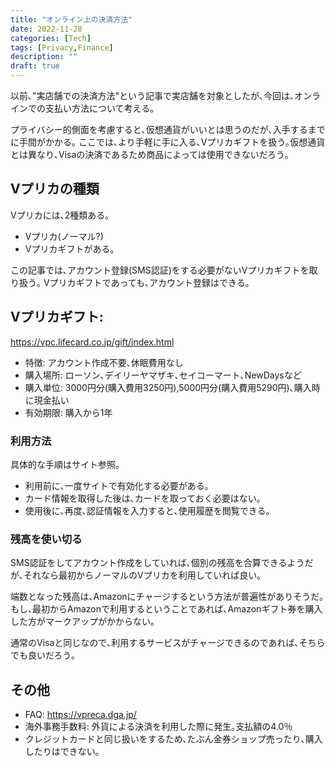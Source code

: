 ```yaml
---
title: "オンライン上の決済方法"
date: 2022-11-28
categories: [Tech]
tags: [Privacy,Finance]
description: ""
draft: true
---
```

以前､"実店舗での決済方法"という記事で実店舗を対象としたが､今回は､オンラインでの支払い方法について考える｡

プライバシー的側面を考慮すると､仮想通貨がいいとは思うのだが､入手するまでに手間がかかる｡
ここでは､より手軽に手に入る､Vプリカギフトを扱う｡仮想通貨とは異なり､Visaの決済であるため商品によっては使用できないだろう｡

## Vプリカの種類
Vプリカには､2種類ある｡
- Vプリカ(ノーマル?)
- Vプリカギフトがある｡

この記事では､アカウント登録(SMS認証)をする必要がないVプリカギフトを取り扱う｡
Vプリカギフトであっても､アカウント登録はできる｡

## Vプリカギフト:
https://vpc.lifecard.co.jp/gift/index.html

- 特徴: アカウント作成不要､休眠費用なし
- 購入場所: ローソン､デイリーヤマザキ､セイコーマート､NewDaysなど
- 購入単位: 3000円分(購入費用3250円),5000円分(購入費用5290円)､購入時に現金払い
- 有効期限: 購入から1年

### 利用方法
具体的な手順はサイト参照｡

- 利用前に､一度サイトで有効化する必要がある｡
- カード情報を取得した後は､カードを取っておく必要はない｡
- 使用後に､再度､認証情報を入力すると､使用履歴を閲覧できる｡

### 残高を使い切る
SMS認証をしてアカウント作成をしていれば､個別の残高を合算できるようだが､それなら最初からノーマルのVプリカを利用していれば良い｡

端数となった残高は､Amazonにチャージするという方法が普遍性がありそうだ｡
もし､最初からAmazonで利用するということであれば､Amazonギフト券を購入した方がマークアップがかからない｡

通常のVisaと同じなので､利用するサービスがチャージできるのであれば､そちらでも良いだろう｡
	
## その他
- FAQ: https://vpreca.dga.jp/
- 海外事務手数料: 外貨による決済を利用した際に発生｡支払額の4.0％
- クレジットカードと同じ扱いをするため､たぶん金券ショップ売ったり､購入したりはできない｡

